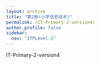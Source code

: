 ```yaml
---
layout: archive
title: "第2册(小学信息技术)"
permalink: /IT-Primary-2-version4/
author_profile: false
sidebar:
  nav: "ITPLevel-2"
---
```


IT-Primary-2-version4
